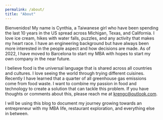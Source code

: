 ```yaml
---
permalink: /about/
title: "About"
---
```


Bienvenidos! My name is Cynthia, a Taiwanese girl who have been spending the last 10 years in the US spread across Michigan, Texas, and California. I love ice cream, hikes with water falls, puzzles, and any activity that makes my heart race. I have an engineering background but have always been more interested in the people aspect and how decisions are made. As of 2022, I have moved to Barcelona to start my MBA with hopes to start my own company in the near future. 

I believe food is the universal language that is shared across all countries and cultures. I love seeing the world through trying different cuisines. Recently I have learned that a quarter of all greenhouse gas emissions come from food waste. I want to combine my passion in food and technology to create a solution that can tackle this problem. If you have thoughts or comments about this, please reach me at [krengc@outlook.com](mailto:krengc@outlook.com).

I will be using this blog to document my journey growing towards an entrepreneur with my MBA life, restaurant exploration, and everything else in between. 

